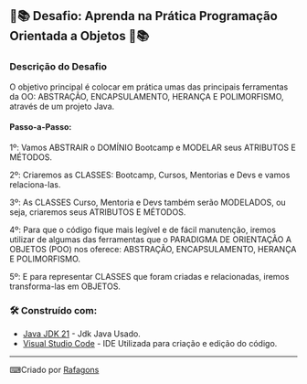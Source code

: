 ## 📖📚   Desafio: Aprenda na Prática Programação Orientada a Objetos  📖📚

### Descrição do Desafio

O objetivo principal é colocar em prática umas das principais ferramentas da OO: ABSTRAÇÃO, ENCAPSULAMENTO, HERANÇA E POLIMORFISMO, através de um projeto Java.

#### Passo-a-Passo:

1º: Vamos ABSTRAIR o DOMÍNIO Bootcamp e MODELAR seus ATRIBUTOS E MÉTODOS.

2º: Criaremos as CLASSES: Bootcamp, Cursos, Mentorias e Devs e vamos relaciona-las.

3º: As CLASSES Curso, Mentoria e Devs também serão MODELADOS, ou seja, criaremos seus ATRIBUTOS E MÉTODOS.

4º: Para que o código fique mais legível e de fácil manutenção, iremos utilizar de algumas das ferramentas que o PARADIGMA DE ORIENTAÇÃO A OBJETOS (POO) nos oferece: ABSTRAÇÃO, ENCAPSULAMENTO, HERANÇA E POLIMORFISMO.

5º: E para representar CLASSES que foram criadas e relacionadas, iremos transforma-las em OBJETOS.


### 🛠️ Construído com:


* [Java JDK 21](https://www.oracle.com/middleeast/java/technologies/downloads/) - Jdk Java Usado.
* [Visual Studio Code](https://code.visualstudio.com/) - IDE Utilizada para criação e edição do código.

---


⌨Criado por [Rafagons](https://github.com/Rafagons)